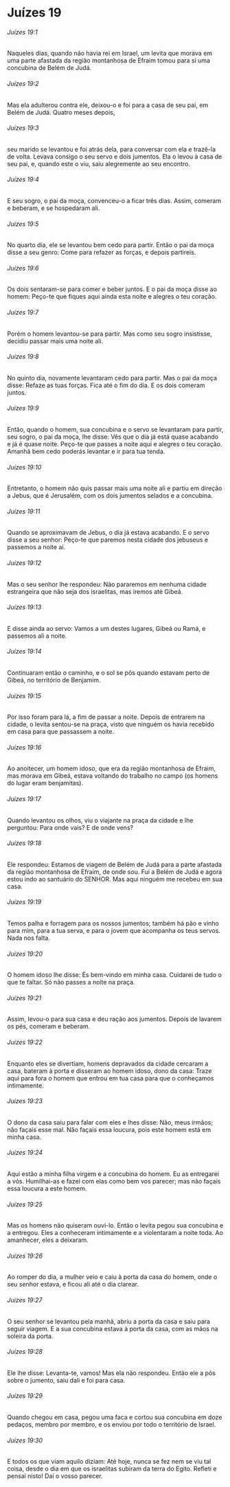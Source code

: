 # Juízes 19

###### Juízes 19:1

Naqueles dias, quando não havia rei em Israel, um levita que morava em uma parte afastada da região montanhosa de Efraim tomou para si uma concubina de Belém de Judá.

###### Juízes 19:2

Mas ela adulterou contra ele, deixou-o e foi para a casa de seu pai, em Belém de Judá. Quatro meses depois,

###### Juízes 19:3

seu marido se levantou e foi atrás dela, para conversar com ela e trazê-la de volta. Levava consigo o seu servo e dois jumentos. Ela o levou à casa de seu pai, e, quando este o viu, saiu alegremente ao seu encontro.

###### Juízes 19:4

E seu sogro, o pai da moça, convenceu-o a ficar três dias. Assim, comeram e beberam, e se hospedaram ali.

###### Juízes 19:5

No quarto dia, ele se levantou bem cedo para partir. Então o pai da moça disse a seu genro: Come para refazer as forças, e depois partireis.

###### Juízes 19:6

Os dois sentaram-se para comer e beber juntos. E o pai da moça disse ao homem: Peço-te que fiques aqui ainda esta noite e alegres o teu coração.

###### Juízes 19:7

Porém o homem levantou-se para partir. Mas como seu sogro insistisse, decidiu passar mais uma noite ali.

###### Juízes 19:8

No quinto dia, novamente levantaram cedo para partir. Mas o pai da moça disse: Refaze as tuas forças. Fica até o fim do dia. E os dois comeram juntos.

###### Juízes 19:9

Então, quando o homem, sua concubina e o servo se levantaram para partir, seu sogro, o pai da moça, lhe disse: Vês que o dia já está quase acabando e já é quase noite. Peço-te que passes a noite aqui e alegres o teu coração. Amanhã bem cedo poderás levantar e ir para tua tenda.

###### Juízes 19:10

Entretanto, o homem não quis passar mais uma noite ali e partiu em direção a Jebus, que é Jerusalém, com os dois jumentos selados e a concubina.

###### Juízes 19:11

Quando se aproximavam de Jebus, o dia já estava acabando. E o servo disse a seu senhor: Peço-te que paremos nesta cidade dos jebuseus e passemos a noite aí.

###### Juízes 19:12

Mas o seu senhor lhe respondeu: Não pararemos em nenhuma cidade estrangeira que não seja dos israelitas, mas iremos até Gibeá.

###### Juízes 19:13

E disse ainda ao servo: Vamos a um destes lugares, Gibeá ou Ramá, e passemos ali a noite.

###### Juízes 19:14

Continuaram então o caminho, e o sol se pôs quando estavam perto de Gibeá, no território de Benjamim.

###### Juízes 19:15

Por isso foram para lá, a fim de passar a noite. Depois de entrarem na cidade, o levita sentou-se na praça, visto que ninguém os havia recebido em casa para que passassem a noite.

###### Juízes 19:16

Ao anoitecer, um homem idoso, que era da região montanhosa de Efraim, mas morava em Gibeá, estava voltando do trabalho no campo (os homens do lugar eram benjamitas).

###### Juízes 19:17

Quando levantou os olhos, viu o viajante na praça da cidade e lhe perguntou: Para onde vais? E de onde vens?

###### Juízes 19:18

Ele respondeu: Estamos de viagem de Belém de Judá para a parte afastada da região montanhosa de Efraim, de onde sou. Fui a Belém de Judá e agora estou indo ao santuário do SENHOR. Mas aqui ninguém me recebeu em sua casa.

###### Juízes 19:19

Temos palha e forragem para os nossos jumentos; também há pão e vinho para mim, para a tua serva, e para o jovem que acompanha os teus servos. Nada nos falta.

###### Juízes 19:20

O homem idoso lhe disse: És bem-vindo em minha casa. Cuidarei de tudo o que te faltar. Só não passes a noite na praça.

###### Juízes 19:21

Assim, levou-o para sua casa e deu ração aos jumentos. Depois de lavarem os pés, comeram e beberam.

###### Juízes 19:22

Enquanto eles se divertiam, homens depravados da cidade cercaram a casa, bateram à porta e disseram ao homem idoso, dono da casa: Traze aqui para fora o homem que entrou em tua casa para que o conheçamos intimamente.

###### Juízes 19:23

O dono da casa saiu para falar com eles e lhes disse: Não, meus irmãos; não façais esse mal. Não façais essa loucura, pois este homem está em minha casa.

###### Juízes 19:24

Aqui estão a minha filha virgem e a concubina do homem. Eu as entregarei a vós. Humilhai-as e fazei com elas como bem vos parecer; mas não façais essa loucura a este homem.

###### Juízes 19:25

Mas os homens não quiseram ouvi-lo. Então o levita pegou sua concubina e a entregou. Eles a conheceram intimamente e a violentaram a noite toda. Ao amanhecer, eles a deixaram.

###### Juízes 19:26

Ao romper do dia, a mulher veio e caiu à porta da casa do homem, onde o seu senhor estava, e ficou ali até o dia clarear.

###### Juízes 19:27

O seu senhor se levantou pela manhã, abriu a porta da casa e saiu para seguir viagem. E a sua concubina estava à porta da casa, com as mãos na soleira da porta.

###### Juízes 19:28

Ele lhe disse: Levanta-te, vamos! Mas ela não respondeu. Então ele a pôs sobre o jumento, saiu dali e foi para casa.

###### Juízes 19:29

Quando chegou em casa, pegou uma faca e cortou sua concubina em doze pedaços, membro por membro, e os enviou por todo o território de Israel.

###### Juízes 19:30

E todos os que viam aquilo diziam: Até hoje, nunca se fez nem se viu tal coisa, desde o dia em que os israelitas subiram da terra do Egito. Refleti e pensai nisto! Dai o vosso parecer.

